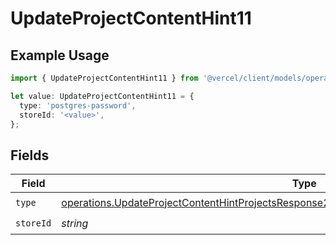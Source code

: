# UpdateProjectContentHint11

## Example Usage

```typescript
import { UpdateProjectContentHint11 } from '@vercel/client/models/operations';

let value: UpdateProjectContentHint11 = {
  type: 'postgres-password',
  storeId: '<value>',
};
```

## Fields

| Field     | Type                                                                                                                                                                                                     | Required           | Description |
| --------- | -------------------------------------------------------------------------------------------------------------------------------------------------------------------------------------------------------- | ------------------ | ----------- |
| `type`    | [operations.UpdateProjectContentHintProjectsResponse200ApplicationJSONResponseBodyEnv11Type](../../models/operations/updateprojectcontenthintprojectsresponse200applicationjsonresponsebodyenv11type.md) | :heavy_check_mark: | N/A         |
| `storeId` | _string_                                                                                                                                                                                                 | :heavy_check_mark: | N/A         |
